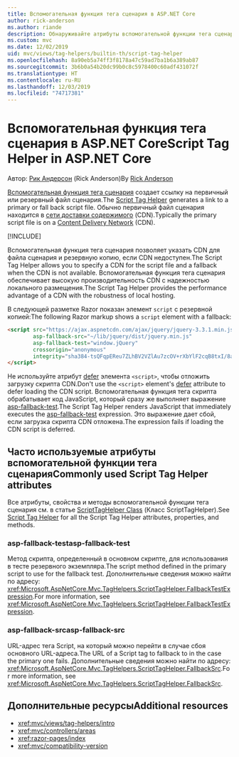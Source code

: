 ```yaml
---
title: Вспомогательная функция тега сценария в ASP.NET Core
author: rick-anderson
ms.author: riande
description: Обнаруживайте атрибуты вспомогательной функции тега сценария ASP.NET Core и роль, которую играет каждый атрибут в расширении поведения тега сценария HTML.
ms.custom: mvc
ms.date: 12/02/2019
uid: mvc/views/tag-helpers/builtin-th/script-tag-helper
ms.openlocfilehash: 8a90eb5a74ff3f8178a47c59ad7ba1b6a389ab87
ms.sourcegitcommit: 3b6b0a54b20dc99b0c8c5978400c60adf431072f
ms.translationtype: HT
ms.contentlocale: ru-RU
ms.lasthandoff: 12/03/2019
ms.locfileid: "74717381"
---
```

# <a name="script-tag-helper-in-aspnet-core"></a><span data-ttu-id="65751-103">Вспомогательная функция тега сценария в ASP.NET Core</span><span class="sxs-lookup"><span data-stu-id="65751-103">Script Tag Helper in ASP.NET Core</span></span>

<span data-ttu-id="65751-104">Автор: [Рик Андерсон](https://twitter.com/RickAndMSFT) (Rick Anderson)</span><span class="sxs-lookup"><span data-stu-id="65751-104">By [Rick Anderson](https://twitter.com/RickAndMSFT)</span></span>

<span data-ttu-id="65751-105">[Вспомогательная функция тега сценария](xref:Microsoft.AspNetCore.Mvc.TagHelpers.ScriptTagHelper) создает ссылку на первичный или резервный файл сценария.</span><span class="sxs-lookup"><span data-stu-id="65751-105">The [Script Tag Helper](xref:Microsoft.AspNetCore.Mvc.TagHelpers.ScriptTagHelper) generates a link to a primary or fall back script file.</span></span> <span data-ttu-id="65751-106">Обычно первичный файл сценария находится в [сети доставки содержимого](/office365/enterprise/content-delivery-networks#what-exactly-is-a-cdn) (CDN).</span><span class="sxs-lookup"><span data-stu-id="65751-106">Typically the primary script file is on a [Content Delivery Network](/office365/enterprise/content-delivery-networks#what-exactly-is-a-cdn) (CDN).</span></span>

[!INCLUDE[](~/includes/cdn.md)]

<span data-ttu-id="65751-107">Вспомогательная функция тега сценария позволяет указать CDN для файла сценария и резервную копию, если CDN недоступен.</span><span class="sxs-lookup"><span data-stu-id="65751-107">The Script Tag Helper allows you to specify a CDN for the script file and a fallback when the CDN is not available.</span></span> <span data-ttu-id="65751-108">Вспомогательная функция тега сценария обеспечивает высокую производительность CDN с надежностью локального размещения.</span><span class="sxs-lookup"><span data-stu-id="65751-108">The Script Tag Helper provides the performance advantage of a CDN with the robustness of local hosting.</span></span>

<span data-ttu-id="65751-109">В следующей разметке Razor показан элемент `script` с резервной копией:</span><span class="sxs-lookup"><span data-stu-id="65751-109">The following Razor markup shows a `script` element with a fallback:</span></span>

```HTML
<script src="https://ajax.aspnetcdn.com/ajax/jquery/jquery-3.3.1.min.js"
        asp-fallback-src="~/lib/jquery/dist/jquery.min.js"
        asp-fallback-test="window.jQuery"
        crossorigin="anonymous"
        integrity="sha384-tsQFqpEReu7ZLhBV2VZlAu7zcOV+rXbYlF2cqB8txI/8aZajjp4Bqd+V6D5IgvKT">
</script>
```

<span data-ttu-id="65751-110">Не используйте атрибут [defer](https://developer.mozilla.org/docs/Web/HTML/Element/script) элемента `<script>`, чтобы отложить загрузку скрипта CDN.</span><span class="sxs-lookup"><span data-stu-id="65751-110">Don't use the `<script>` element's [defer](https://developer.mozilla.org/docs/Web/HTML/Element/script) attribute to defer loading the CDN script.</span></span> <span data-ttu-id="65751-111">Вспомогательная функция тега скрипта обрабатывает код JavaScript, который сразу же выполняет выражение [asp-fallback-test](#asp-fallback-test).</span><span class="sxs-lookup"><span data-stu-id="65751-111">The Script Tag Helper renders JavaScript that immediately executes the [asp-fallback-test](#asp-fallback-test) expression.</span></span> <span data-ttu-id="65751-112">Это выражение дает сбой, если загрузка скрипта CDN отложена.</span><span class="sxs-lookup"><span data-stu-id="65751-112">The expression fails if loading the CDN script is deferred.</span></span>

## <a name="commonly-used-script-tag-helper-attributes"></a><span data-ttu-id="65751-113">Часто используемые атрибуты вспомогательной функции тега сценария</span><span class="sxs-lookup"><span data-stu-id="65751-113">Commonly used Script Tag Helper attributes</span></span>

<span data-ttu-id="65751-114">Все атрибуты, свойства и методы вспомогательной функции тега сценария см. в статье [ScriptTagHelper Class](xref:Microsoft.AspNetCore.Mvc.TagHelpers.ScriptTagHelper) (Класс ScriptTagHelper).</span><span class="sxs-lookup"><span data-stu-id="65751-114">See [Script Tag Helper](xref:Microsoft.AspNetCore.Mvc.TagHelpers.ScriptTagHelper) for all the Script Tag Helper attributes, properties, and methods.</span></span>

### <a name="asp-fallback-test"></a><span data-ttu-id="65751-115">asp-fallback-test</span><span class="sxs-lookup"><span data-stu-id="65751-115">asp-fallback-test</span></span>

<span data-ttu-id="65751-116">Метод скрипта, определенный в основном скрипте, для использования в тесте резервного экземпляра.</span><span class="sxs-lookup"><span data-stu-id="65751-116">The script method defined in the primary script to use for the fallback test.</span></span> <span data-ttu-id="65751-117">Дополнительные сведения можно найти по адресу: <xref:Microsoft.AspNetCore.Mvc.TagHelpers.ScriptTagHelper.FallbackTestExpression>.</span><span class="sxs-lookup"><span data-stu-id="65751-117">For more information, see <xref:Microsoft.AspNetCore.Mvc.TagHelpers.ScriptTagHelper.FallbackTestExpression>.</span></span>

### <a name="asp-fallback-src"></a><span data-ttu-id="65751-118">asp-fallback-src</span><span class="sxs-lookup"><span data-stu-id="65751-118">asp-fallback-src</span></span>

<span data-ttu-id="65751-119">URL-адрес тега Script, на который можно перейти в случае сбоя основного URL-адреса.</span><span class="sxs-lookup"><span data-stu-id="65751-119">The URL of a Script tag to fallback to in the case the primary one fails.</span></span> <span data-ttu-id="65751-120">Дополнительные сведения можно найти по адресу: <xref:Microsoft.AspNetCore.Mvc.TagHelpers.ScriptTagHelper.FallbackSrc>.</span><span class="sxs-lookup"><span data-stu-id="65751-120">For more information, see <xref:Microsoft.AspNetCore.Mvc.TagHelpers.ScriptTagHelper.FallbackSrc>.</span></span>

## <a name="additional-resources"></a><span data-ttu-id="65751-121">Дополнительные ресурсы</span><span class="sxs-lookup"><span data-stu-id="65751-121">Additional resources</span></span>

* <xref:mvc/views/tag-helpers/intro>
* <xref:mvc/controllers/areas>
* <xref:razor-pages/index>
* <xref:mvc/compatibility-version>
